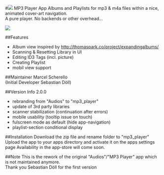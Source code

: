 #![](https://github.com/z000ao8q/screenshots/blob/master/Audioplayer_Icon_30.png) MP3 Player App
Albums and Playlists for mp3 & m4a files within a nice, animated cover-art navigation.<br>
A pure player. No backends or other overhead...

![](https://github.com/z000ao8q/screenshots/blob/master/mp3_player.png)


##Features
- Album view inspired by http://thomaspark.co/project/expandingalbums/ 
- Scanning & Resetting Library in UI
- Editing ID3 Tags (incl. picture)
- Creating Playlist
- mobil view support

##Maintainer
Marcel Scherello<br>
(Initial Developer Sebastian Döll)

##Version Info
2.0.0
- rebranding from "Audios" to "mp3_player"
- update of 3rd party libraries
- scanner stabilization (continuation after errors)
- mobile usability (tooltip issue on touch)
- fulscreen mode as default (hide app-navigation)
- playlist-section conditional display

##Installation
Download the zip file and rename folder to "mp3_player"<br>
Upload the app to your apps directory and activate it on the apps settings page
Availability in the app-store will come soon.

##Note
This is the rework of the original "Audios"/"MP3 Player" app which is not maintained anymore. <br>
Thank you Sebastian Döll for the first version
